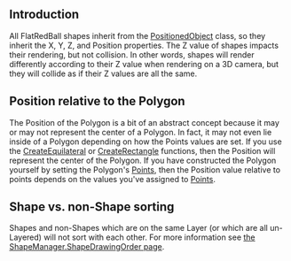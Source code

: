 ## Introduction

All FlatRedBall shapes inherit from the [PositionedObject](/frb/docs/index.php?title=FlatRedBall.PositionedObject "FlatRedBall.PositionedObject") class, so they inherit the X, Y, Z, and Position properties. The Z value of shapes impacts their rendering, but not collision. In other words, shapes will render differently according to their Z value when rendering on a 3D camera, but they will collide as if their Z values are all the same.

## Position relative to the Polygon

The Position of the Polygon is a bit of an abstract concept because it may or may not represent the center of a Polygon. In fact, it may not even lie inside of a Polygon depending on how the Points values are set. If you use the [CreateEquilateral](/frb/docs/index.php?title=FlatRedBall.Math.Geometry.Polygon.CreateEquilateral "FlatRedBall.Math.Geometry.Polygon.CreateEquilateral") or [CreateRectangle](/frb/docs/index.php?title=FlatRedBall.Math.Geometry.Polygon.CreateRectangle "FlatRedBall.Math.Geometry.Polygon.CreateRectangle") functions, then the Position will represent the center of the Polygon. If you have constructed the Polygon yourself by setting the Polygon's [Points](/frb/docs/index.php?title=FlatRedBall.Math.Geometry.Polygon.Points "FlatRedBall.Math.Geometry.Polygon.Points"), then the Position value relative to points depends on the values you've assigned to [Points](/frb/docs/index.php?title=FlatRedBall.Math.Geometry.Polygon.Points "FlatRedBall.Math.Geometry.Polygon.Points").

## Shape vs. non-Shape sorting

Shapes and non-Shapes which are on the same Layer (or which are all un-Layered) will not sort with each other. For more information see [the ShapeManager.ShapeDrawingOrder page](/frb/docs/index.php?title=FlatRedBall.Math.Geometry.ShapeManager.ShapeDrawingOrder "FlatRedBall.Math.Geometry.ShapeManager.ShapeDrawingOrder").
